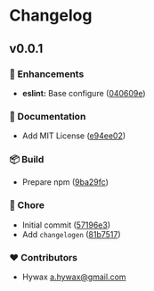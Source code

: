 # Changelog


## v0.0.1


### 🚀 Enhancements

- **eslint:** Base configure ([040609e](https://github.com/copity/copity/commit/040609e))

### 📖 Documentation

- Add MIT License ([e94ee02](https://github.com/copity/copity/commit/e94ee02))

### 📦 Build

- Prepare npm ([9ba29fc](https://github.com/copity/copity/commit/9ba29fc))

### 🏡 Chore

- Initial commit ([57196e3](https://github.com/copity/copity/commit/57196e3))
- Add `changelogen` ([81b7517](https://github.com/copity/copity/commit/81b7517))

### ❤️ Contributors

- Hywax <a.hywax@gmail.com>

